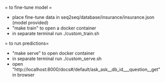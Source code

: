 = to fine-tune model = 
 - place fine-tune data in seq2seq/database/insurance/insurance.json
   (model provided) 
 - "make train" to open a docker container
 - in separate terminal run ./custom_train.sh

= to run predictions=
- "make serve" to open docker container
- in separate terminal run ./custom_serve.sh
- open "http://localhost:8000/docs#/default/ask_ask__db_id___question__get" in browser